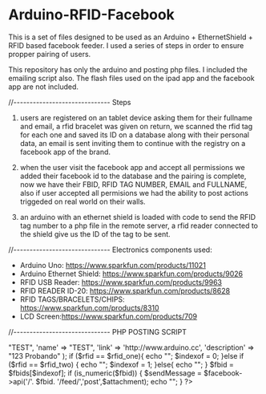 Arduino-RFID-Facebook
=====================

This is a set of files designed to be used as an Arduino + EthernetShield + RFID based facebook feeder.
I used a series of steps in order to ensure propper pairing of users. 

This repository has only the arduino and posting php files.
I included the emailing script also.
The flash files used on the ipad app and the facebook app are not included.

//------------------------------
Steps

1. users are registered on an tablet device asking them for their fullname and email, a rfid bracelet was given on return, we scanned the rfid tag for each one and saved its ID on a database along with their personal data, an email 
is sent inviting them to continue with the registry on a facebook app of the brand.

2. when the user visit the facebook app and accept all permissions we added their facebook id to the database and the pairing is complete,
now we have their FBID, RFID TAG NUMBER, EMAIL and FULLNAME, also if user accepted all permisions we had the ability to post actions triggeded on real world on their walls.

3. an arduino with an ethernet shield is loaded with code to send the RFID tag number to a php file in the remote server, a rfid reader connected to the shield give us the ID of the tag to be sent.

//------------------------------
Electronics components used:

- Arduino Uno: https://www.sparkfun.com/products/11021
- Arduino Ethernet Shield: https://www.sparkfun.com/products/9026
- RFID USB Reader: https://www.sparkfun.com/products/9963
- RFID READER ID-20: https://www.sparkfun.com/products/8628
- RFID TAGS/BRACELETS/CHIPS: https://www.sparkfun.com/products/8310
- LCD Screen:https://www.sparkfun.com/products/709

//------------------------------
PHP POSTING SCRIPT

<?php
require_once "lib/facebook.php";
require_once "lib/fbmain.php";
//i have only two fbid's to test, mine and my cat-testUser
$fbids = array("637008951", "100002463788678");

$rfid = $_GET['rfid'];
// and i have only two rfid tags to test.
$rfid_one = "39008588AB9F";
$rfid_two = "4D004B20FDDB";

$indexof = -1;
$fbid = "0";

$attachment = array(
	'message' => "TEST",
 	'name' => "TEST",
 	'link' => 'http://www.arduino.cc',
 	'description' => "123 Probando"
 );


if ($rfid == $rfid_one){
	echo "<LUIS>";
	$indexof = 0;
}else if ($rfid == $rfid_two) {
	echo "<NEKO>";
	$indexof = 1;
}else{
	echo "<mismatch>";
}

$fbid = $fbids[$indexof];

if (is_numeric($fbid)) {
	$sendMessage = $facebook->api('/'. $fbid. '/feed/','post',$attachment);
	echo "<ok>";
}

?>




